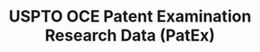 ---
bigquery: https://console.cloud.google.com/bigquery?p=patents-public-data&d=uspto_oce_pair&page=dataset
citation: 'Graham, S. Marco, A., and Miller, A. (2015). “The USPTO Patent Examination
  Research Dataset: A Window on the Process of Patent Examination.”'
contributors: Graham, S. Marco, A., Miller, A.
cost: None
description: The latest version of PatEx (referred to below as the 2020 release) contains
  detailed information on nearly 11.9 million publicly-viewable provisional and non-provisional
  patent applications to the USPTO and over 4.6 million Patent Cooperation Treaty
  (PCT) applications. It is based on data that OCE downloaded from the Patent Examination
  Data System (PEDS) in April, 2021. The PEDS data are sourced from Public PAIR. The
  first time that OCE used PEDS as the basis of PatEx was for the 2019 release. We
  took the PEDS data and organized it into the familiar PatEx data files, which are
  based on the organization of the Public PAIR portal. The data files include information
  on each application’s characteristics, prosecution history, continuation history,
  claims of foreign priority, patent term adjustment history, publication history,
  and correspondence address information.
documentation: 'For the 2019 and later releases, new technical documentation is available
  https://www.uspto.gov/sites/default/files/documents/PatEx-2019-Technical-Doc.pdf


  A document describing the 2014-2017 data sets is available and can be cited as:
  Graham, Stuart J.H. and Marco, Alan C. and Miller, Richard, The USPTO Patent Examination
  Research Dataset: A Window on the Process of Patent Examination (November 30, 2015).
  Available at SSRN: https://ssrn.com/abstract=2702637.'
last_edit: Mon, 04 Apr 2022 19:06:22 GMT
location: https://www.uspto.gov/ip-policy/economic-research/research-datasets/patent-examination-research-dataset-public-pair
maintained_by: EconomicsData@uspto.gov
related_publications: https://ssrn.com/abstract=29956744, https://ssrn.com/abstract=2702637
schema_fields: '[''event_description'', ''correspondence_region_code'', ''correspondence_region_name'',
  ''sequence_number'', ''parent_country_code'', ''examiner_art_unit'', ''atty_docket_number'',
  ''patent_number'', ''inventor_country_name'', ''uspc_subclass'', ''wipo_pub_number'',
  ''aia_first_to_file'', ''file_location_date'', ''recorded_date'', ''inventor_address_type'',
  ''customer_number'', ''inventor_name_first'', ''inventor_rank'', ''child_filing_date'',
  ''application_number'', ''parent_filing_date'', ''uspc_class'', ''correspondence_postal_code'',
  ''event_code'', ''correspondence_street_line_2'', ''parent_application_number'',
  ''invention_subject_matter'', ''correspondence_country_name'', ''inventor_name_last'',
  ''examiner_id'', ''inventor_country_code'', ''earliest_pgpub_number'', ''file_location'',
  ''correspondence_city'', ''application_type'', ''examiner_name_first'', ''correspondence_name_line_1'',
  ''filing_date'', ''continuation_type'', ''correspondence_country_code'', ''confirm_number'',
  ''appl_status_date'', ''abandon_date'', ''earliest_pgpub_date'', ''correspondence_street_line_1'',
  ''status_code'', ''correspondence_name_line_2'', ''foreign_parent_id'', ''child_application_number'',
  ''parent_country'', ''status_description'', ''disposal_type'', ''foreign_parent_date'',
  ''wipo_pub_date'', ''inventor_region_code'', ''patent_issue_date'', ''application_number_pair'',
  ''invention_title'', ''examiner_name_last'', ''appl_status_code'', ''inventor_name_middle'',
  ''small_entity_indicator'', ''examiner_name_middle'']'
shortname: patex
tags:
- patents
- legal
- history
terms_of_use: 'USPTO’s online databases are not designed or intended to be a source
  for bulk downloads of USPTO data when accessed through the website’s interfaces.
  Individuals, companies, IP addresses, or blocks of IP addresses who, in effect,
  deny or decrease service by generating unusually high numbers of database accesses
  (searches, pages, or hits), whether generated manually or in an automated fashion,
  may be denied access to USPTO servers without notice.


  Bulk data products may be separately obtained from the USPTO, either for free or
  at the cost of dissemination. For details, see information on Electronic Bulk Data
  Products: https://www.uspto.gov/learning-and-resources/electronic-bulk-data-products'
title: USPTO OCE Patent Examination Research Data (PatEx)
uuid: 4342caa7-23af-420c-b2f6-6088f133df6a
---
